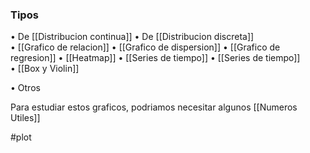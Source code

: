 
### Tipos
• De [[Distribucion continua]] 
• De [[Distribucion discreta]]   
•  [[Grafico de relacion]] 
•  [[Grafico de dispersion]]
• [[Grafico de regresion]]
• [[Heatmap]]
• [[Series de tiempo]]
• [[Series de tiempo]]   
• [[Box y Violin]]

• Otros

Para estudiar estos graficos, podriamos necesitar algunos [[Numeros Utiles]]


#plot 